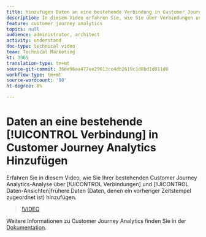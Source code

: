 ```yaml
---
title: hinzufügen Daten an eine bestehende Verbindung in Customer Journey Analytics
description: In diesem Video erfahren Sie, wie Sie über Verbindungen und Ansichten vergangene Daten (Daten, denen ein vorheriger Zeitstempel zugeordnet ist) zu Ihrer bestehenden Customer Journey Analytics-Analyse hinzufügen.
feature: customer journey analytics
topics: null
audience: administrator, architect
activity: understand
doc-type: technical video
team: Technical Marketing
kt: 3965
translation-type: tm+mt
source-git-commit: 36de96aa477ee29613cc4db2619c1d8bd1d811d0
workflow-type: tm+mt
source-wordcount: '98'
ht-degree: 8%

---
```



# Daten an eine bestehende [!UICONTROL Verbindung] in Customer Journey Analytics Hinzufügen

Erfahren Sie in diesem Video, wie Sie Ihrer bestehenden Customer Journey Analytics-Analyse über [!UICONTROL Verbindungen] und [!UICONTROL Daten-Ansichten]frühere Daten (Daten, denen ein vorheriger Zeitstempel zugeordnet ist) hinzufügen.

>[!VIDEO](https://video.tv.adobe.com/v/32549/?quality=12)

Weitere Informationen zu Customer Journey Analytics finden Sie in der [Dokumentation](https://docs.adobe.com/content/help/de-DE/analytics-platform/using/cja-landing.html).
